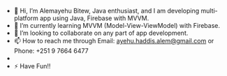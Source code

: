 - 👋 Hi, I’m Alemayehu Bitew, Java enthusiast, and I am developing multi-platform app using Java, Firebase with MVVM.
- 🌱 I’m currently learning MVVM (Model-View-ViewModel) with Firebase.
- 💞️ I’m looking to collaborate on any part of app development.
- 📫 How to reach me through Email: ayehu.haddis.alem@gmail.com or Phone: +251 9 7664 6477
- 
- ⚡ Have Fun!!

<!---
ayehu1alem/ayehu1alem is a ✨ special ✨ repository because its `README.md` (this file) appears on your GitHub profile.
You can click the Preview link to take a look at your changes.
--->
